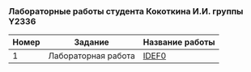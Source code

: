 ### Лабораторные работы студента Кокоткина И.И. группы Y2336

| Номер  | Задание | Название работы |
| ------------- | ------------- | ------------- |
| 1 | Лабораторная работа | [IDEF0](https://github.com/hoibo1/ITMO_FSPO_DataBases_2020-2021/tree/master/students/y2336/Kokotkin_Ilya/LR1_DFD) |
